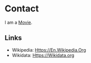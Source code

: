 # Contact

I am a [Movie](200300000.md).

## Links

- Wikipedia: [Https://En.Wikipedia.Org](https://en.wikipedia.org/wiki/Contact_(1997_American_film))
- Wikidata: [Https://Wikidata.org](https://wikidata.org/wiki/Q270215)
